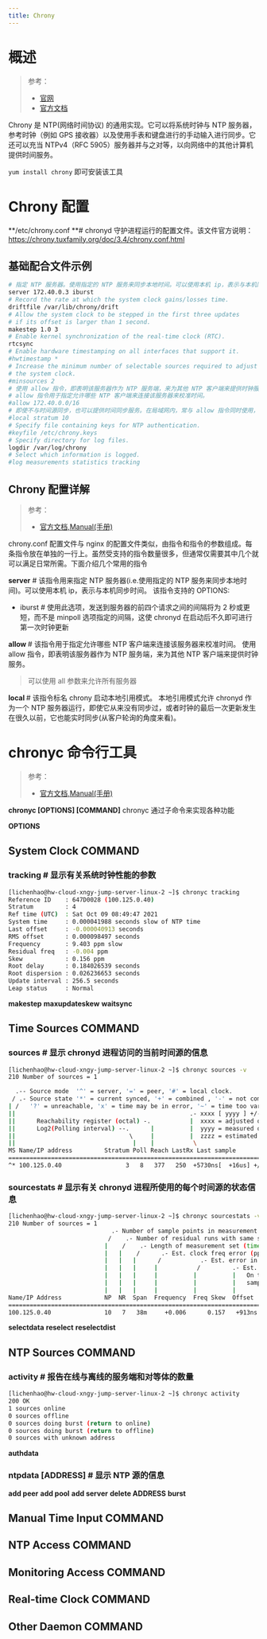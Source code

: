 ```yaml
---
title: Chrony
---
```


# 概述

> 参考：
> - [官网](https://chrony.tuxfamily.org/index.html)
> - [官方文档](https://chrony.tuxfamily.org/documentation.html)

Chrony 是 NTP(网络时间协议) 的通用实现。它可以将系统时钟与 NTP 服务器，参考时钟（例如 GPS 接收器）以及使用手表和键盘进行的手动输入进行同步。它还可以充当 NTPv4（RFC 5905）服务器并与之对等，以向网络中的其他计算机提供时间服务。

`yum install chrony` 即可安装该工具

# Chrony 配置

**/etc/chrony.conf **# chronyd 守护进程运行的配置文件。该文件官方说明：<https://chrony.tuxfamily.org/doc/3.4/chrony.conf.html>

## 基础配合文件示例

```bash
# 指定 NTP 服务器。使用指定的 NTP 服务来同步本地时间。可以使用本机 ip，表示与本机同步时间。
server 172.40.0.3 iburst
# Record the rate at which the system clock gains/losses time.
driftfile /var/lib/chrony/drift
# Allow the system clock to be stepped in the first three updates
# if its offset is larger than 1 second.
makestep 1.0 3
# Enable kernel synchronization of the real-time clock (RTC).
rtcsync
# Enable hardware timestamping on all interfaces that support it.
#hwtimestamp *
# Increase the minimum number of selectable sources required to adjust
# the system clock.
#minsources 2
# 使用 allow 指令，即表明该服务器作为 NTP 服务端，来为其他 NTP 客户端来提供时钟服务
# allow 指令用于指定允许哪些 NTP 客户端来连接该服务器来校准时间。
#allow 172.40.0.0/16
# 即使不与时间源同步，也可以提供时间同步服务。在局域网内，常与 allow 指令同时使用，作为局域网内的时间服务器。
#local stratum 10
# Specify file containing keys for NTP authentication.
#keyfile /etc/chrony.keys
# Specify directory for log files.
logdir /var/log/chrony
# Select which information is logged.
#log measurements statistics tracking
```

## Chrony 配置详解

> 参考：
> - [官方文档,Manual(手册)](https://chrony.tuxfamily.org/doc/4.1/chrony.conf.html)

chrony.conf 配置文件与 nginx 的配置文件类似，由指令和指令的参数组成。每条指令放在单独的一行上。虽然受支持的指令数量很多，但通常仅需要其中几个就可以满足日常所需。下面介绍几个常用的指令

**server** # 该指令用来指定 NTP 服务器(i.e.使用指定的 NTP 服务来同步本地时间)。可以使用本机 ip，表示与本机同步时间。
该指令支持的 OPTIONS:

- iburst # 使用此选项，发送到服务器的前四个请求之间的间隔将为 2 秒或更短，而不是 minpoll 选项指定的间隔，这使 chronyd 在启动后不久即可进行第一次时钟更新

**allow <IPRANGE>** # 该指令用于指定允许哪些 NTP 客户端来连接该服务器来校准时间。
使用 allow 指令，即表明该服务器作为 NTP 服务端，来为其他 NTP 客户端来提供时钟服务。

> 可以使用 all 参数来允许所有服务器

**local <ARGS>** # 该指令标名 chrony 启动本地引用模式。
本地引用模式允许 chronyd 作为一个 NTP 服务器运行，即使它从来没有同步过，或者时钟的最后一次更新发生在很久以前，它也能实时同步(从客户轮询的角度来看)。

# chronyc 命令行工具

> 参考：
> - [官方文档,Manual(手册)](https://chrony.tuxfamily.org/doc/4.1/chronyc.html)

**chronyc \[OPTIONS] \[COMMAND]**
chronyc 通过子命令来实现各种功能

**OPTIONS**

## System Clock COMMAND

### tracking # 显示有关系统时钟性能的参数

```bash
[lichenhao@hw-cloud-xngy-jump-server-linux-2 ~]$ chronyc tracking
Reference ID    : 647D0028 (100.125.0.40)
Stratum         : 4
Ref time (UTC)  : Sat Oct 09 08:49:47 2021
System time     : 0.000041988 seconds slow of NTP time
Last offset     : -0.000040913 seconds
RMS offset      : 0.000098497 seconds
Frequency       : 9.403 ppm slow
Residual freq   : -0.004 ppm
Skew            : 0.156 ppm
Root delay      : 0.184026539 seconds
Root dispersion : 0.026236653 seconds
Update interval : 256.5 seconds
Leap status     : Normal
```

**makestep**
**maxupdateskew**
**waitsync**

## Time Sources COMMAND

### sources # 显示 chronyd 进程访问的当前时间源的信息

```bash
[lichenhao@hw-cloud-xngy-jump-server-linux-2 ~]$ chronyc sources -v
210 Number of sources = 1

  .-- Source mode  '^' = server, '=' = peer, '#' = local clock.
 / .- Source state '*' = current synced, '+' = combined , '-' = not combined,
| /   '?' = unreachable, 'x' = time may be in error, '~' = time too variable.
||                                                 .- xxxx [ yyyy ] +/- zzzz
||      Reachability register (octal) -.           |  xxxx = adjusted offset,
||      Log2(Polling interval) --.      |          |  yyyy = measured offset,
||                                \     |          |  zzzz = estimated error.
||                                 |    |           \
MS Name/IP address         Stratum Poll Reach LastRx Last sample
===============================================================================
^* 100.125.0.40                  3   8   377   250  +5730ns[  +16us] +/-  133ms
```

### sourcestats # 显示有关 chronyd 进程所使用的每个时间源的状态信息

```bash
[lichenhao@hw-cloud-xngy-jump-server-linux-2 ~]$ chronyc sourcestats -v
210 Number of sources = 1
                             .- Number of sample points in measurement set.
                            /    .- Number of residual runs with same sign.
                           |    /    .- Length of measurement set (time).
                           |   |    /      .- Est. clock freq error (ppm).
                           |   |   |      /           .- Est. error in freq.
                           |   |   |     |           /         .- Est. offset.
                           |   |   |     |          |          |   On the -.
                           |   |   |     |          |          |   samples. \
                           |   |   |     |          |          |             |
Name/IP Address            NP  NR  Span  Frequency  Freq Skew  Offset  Std Dev
==============================================================================
100.125.0.40               10   7   38m     +0.006      0.157   +913ns    63us
```

**selectdata**
**reselect**
**reselectdist**

## NTP Sources COMMAND

### activity # 报告在线与离线的服务端和对等体的数量

```bash
[lichenhao@hw-cloud-xngy-jump-server-linux-2 ~]$ chronyc activity
200 OK
1 sources online
0 sources offline
0 sources doing burst (return to online)
0 sources doing burst (return to offline)
0 sources with unknown address
```

**authdata**

### ntpdata \[ADDRESS] # 显示 NTP 源的信息

**add peer**
**add pool**
**add server**
**delete ADDRESS**
**burst**

## Manual Time Input COMMAND

## NTP Access COMMAND

## Monitoring Access COMMAND

## Real-time Clock COMMAND

## Other Daemon COMMAND
